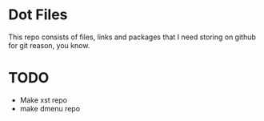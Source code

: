 # Dot Files
This repo consists of files, links and packages that I need storing on github for git reason, you know.

# TODO
- Make xst repo
- make dmenu repo
